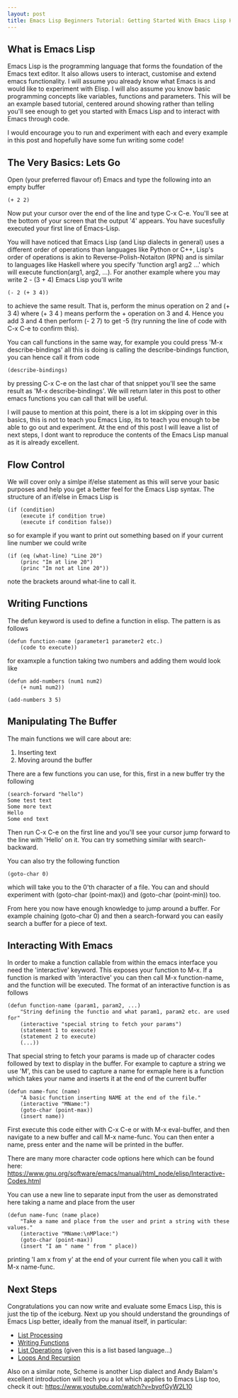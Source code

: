 ```yaml
---
layout: post
title: Emacs Lisp Beginners Tutorial: Getting Started With Emacs Lisp Hands On
---
```


## What is Emacs Lisp
Emacs Lisp is the programming language that forms the foundation of the Emacs text editor. It also allows users to interact, customise and extend emacs functionality. I will assume you already know what Emacs is and would like to experiment with Elisp. I will also assume you know basic programming concepts like variables, functions and parameters. This will be an example based tutorial, centered around showing rather than telling you'll see enough to get you started with Emacs Lisp and to interact with Emacs through code.

I would encourage you to run and experiment with each and every example in this post and hopefully have some fun writing some code! 

## The Very Basics: Lets Go
Open (your preferred flavour of) Emacs and type the following into an empty buffer 
``` emacs-lisp
(+ 2 2)
```
Now put your cursor over the end of the line and type C-x C-e. You'll see at the bottom of your screen that the output '4' appears. You have sucesfully executed your first line of Emacs-Lisp. 

You will have noticed that Emacs Lisp (and Lisp dialects in general) uses a different order of operations than languages like Python or C++, Lisp's order of operations is akin to Reverse-Polish-Notaiton (RPN) and is similar to languages like Haskell where you specify 'function arg1 arg2 ...' which will execute function(arg1, arg2, ...). For another example where you may write 2 - (3 + 4) Emacs Lisp you'll write
``` emacs-lisp
(- 2 (+ 3 4))
```
to achieve the same result. That is, perform the minus operation on 2 and (+ 3 4) where (+ 3 4 ) means perform the + operation on 3 and 4. Hence you add 3 and 4 then perform (- 2 7) to get -5 (try running the line of code with C-x C-e to confirm this).

You can call functions in the same way, for example you could press 'M-x describe-bindings' all this is doing is calling the describe-bindings function, you can hence call it from code
``` emacs-lisp
(describe-bindings)
```
by pressing C-x C-e on the last char of that snippet you'll see the same result as 'M-x describe-bindings'. We will return later in this post to other emacs functions you can call that will be useful.

I will pause to mention at this point, there is a lot im skipping over in this basics, this is not to teach you Emacs Lisp, its to teach you enough to be able to go out and experiment. At the end of this post I will leave a list of next steps, I dont want to reproduce the contents of the Emacs Lisp manual as it is already excellent. 

## Flow Control
We will cover only a simlpe if/else statement as this will serve your basic purposes and help you get a better feel for the Emacs Lisp syntax. The structure of an if/else in Emacs Lisp is
``` emacs-lisp
(if (condition)
    (execute if condition true)
    (execute if condition false))
```
so for example if you want to print out something based on if your current line number we could write
``` emacs-lisp
(if (eq (what-line) "Line 20")
    (princ "Im at line 20")
    (princ "Im not at line 20"))
```
note the brackets around what-line to call it.

## Writing Functions
The defun keyword is used to define a function in elisp. The pattern is as follows
``` emacs-lisp
(defun function-name (parameter1 parameter2 etc.)
    (code to execute))
```
for examxple a function taking two numbers and adding them would look like
``` emacs-lisp
(defun add-numbers (num1 num2)
    (+ num1 num2))

(add-numbers 3 5)
```

## Manipulating The Buffer
The main functions we will care about are:
1. Inserting text
2. Moving around the buffer

There are a few functions you can use, for this, first in a new buffer try the following
``` emacs-lisp
(search-forward "hello")
Some test text
Some more text
Hello
Some end text
```
Then run C-x C-e on the first line and you'll see your cursor jump forward to the line with 'Hello' on it. You can try something similar with search-backward.

You can also try the following function
``` emacs-lisp
(goto-char 0)
```
which will take you to the 0'th character of a file. You can and should experiment with (goto-char (point-max)) and (goto-char (point-min)) too.

From here you now have enough knowledge to jump around a buffer. For example chaining (goto-char 0) and then a search-forward you can easily search a buffer for a piece of text. 

## Interacting With Emacs
In order to make a function callable from within the emacs interface you need the 'interactive' keyword. This exposes your function to M-x. If a function is marked with 'interactive' you can then call M-x function-name, and the function will be executed. The format of an interactive function is as follows
``` emacs-lisp
(defun function-name (param1, param2, ...)
    "String defining the functio and what param1, param2 etc. are used for"
    (interactive "special string to fetch your params")
    (statement 1 to execute)
    (statement 2 to execute)
    (...))
```
That special string to fetch your params is made up of character codes followed by text to display in the buffer. For example to capture a string we use 'M', this can be used to capture a name for exmaple here is a function which takes your name and inserts it at the end of the current buffer
``` emacs-lisp
(defun name-func (name)
    "A basic function inserting NAME at the end of the file."
    (interactive "MName:")
    (goto-char (point-max))
    (insert name))
```
First execute this code either with C-x C-e or with M-x eval-buffer, and then navigate to a new buffer and call M-x name-func. You can then enter a name, press enter and the name will be printed in the buffer.

There are many more character code options here which can be found here: https://www.gnu.org/software/emacs/manual/html_node/elisp/Interactive-Codes.html

You can use a new line to separate input from the user as demonstrated here taking a name and place from the user
``` emacs-lisp
(defun name-func (name place)
    "Take a name and place from the user and print a string with these values."
    (interactive "MName:\nMPlace:")
    (goto-char (point-max))
    (insert "I am " name " from " place))
```
printing 'I am x from y' at the end of your current file when you call it with M-x name-func.

## Next Steps
Congratulations you can now write and evaluate some Emacs Lisp, this is just the tip of the iceburg. Next up you should understand the groundings of Emacs Lisp better, ideally from the manual itself, in particular:
- [List Processing](https://www.gnu.org/software/emacs/manual/html_node/eintr/List-Processing.html#List-Processing)
- [Writing Functions](https://www.gnu.org/software/emacs/manual/html_node/eintr/Writing-Defuns.html#Writing-Defuns)
- [List Operations](https://www.gnu.org/software/emacs/manual/html_node/eintr/car-cdr-_0026-cons.html#car-cdr-_0026-cons) (given this is a list based language...)
- [Loops And Recursion](https://www.gnu.org/software/emacs/manual/html_node/eintr/Loops-_0026-Recursion.html#Loops-_0026-Recursion)

Also on a similar note, Scheme is another Lisp dialect and Andy Balam's excellent introduction will tech you a lot which applies to Emacs Lisp too, check it out: https://www.youtube.com/watch?v=byofGyW2L10

